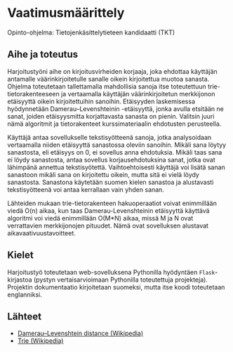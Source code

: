 # Vaatimusmäärittely

Opinto-ohjelma: Tietojenkäsittelytieteen kandidaatti (TKT)

## Aihe ja toteutus
  Harjoitustyöni aihe on kirjoitusvirheiden korjaaja, joka ehdottaa käyttäjän antamalle väärinkirjoitetulle sanalle oikein kirjoitettua muotoa sanasta. Ohjelma toteutetaan tallettamalla mahdollisia sanoja itse toteutettuun trie-tietorakenteeseen ja vertaamalla käyttäjän väärinkirjoitetun merkkijonon etäisyyttä oikein kirjoitettuihin sanoihin. Etäisyyden laskemisessa hyödynnetään Damerau–Levenshteinin -etäisyyttä, jonka avulla etsitään ne sanat, joiden etäisyysmitta korjattavasta sanasta on pienin. Valitsin juuri nämä algoritmit ja tietorakenteet kurssimateriaalin ehdotusten perusteella.

Käyttäjä antaa sovellukselle tekstisyötteenä sanoja, jotka analysoidaan vertaamalla niiden etäisyyttä sanastossa oleviin sanoihin. Mikäli sana löytyy sanastosta, eli etäisyys on 0, ei sovellus anna ehdotuksia. Mikäli taas sana ei löydy sanastosta, antaa sovellus korjausehdotuksina sanat, jotka ovat lähimpänä annettua tekstisyötettä. Vaihtoehtoisesti käyttäjä voi lisätä sanan sanastoon mikäli sana on kirjoitettu oikein, mutta sitä ei vielä löydy sanastosta. Sanastona käytetään suomen kielen sanastoa ja alustavasti tekstisyötteenä voi antaa kerrallaan vain yhden sanan.

Lähteiden mukaan trie-tietorakenteen hakuoperaatiot voivat enimmillään viedä O(n) aikaa, kun taas Damerau-Levenshteinin etäisyyttä käyttävä algoritmi voi viedä enimmillään O(M*N) aikaa, missä M ja N ovat verrattavien merkkijonojen pituudet. Nämä ovat sovelluksen alustavat aikavaativuustavoitteet.

## Kielet
Harjoitustyö toteutetaan web-sovelluksena Pythonilla hyödyntäen ```Flask```-kirjastoa (pystyn vertaisarvioimaan Pythonilla toteutettuja projekteja). Projektin dokumentaatio kirjoitetaan suomeksi, mutta itse koodi toteutetaan englanniksi.

## Lähteet

- [Damerau–Levenshtein distance (Wikipedia)](https://en.wikipedia.org/wiki/Damerau%E2%80%93Levenshtein_distance)
- [Trie (Wikipedia)](https://en.wikipedia.org/wiki/Trie)
